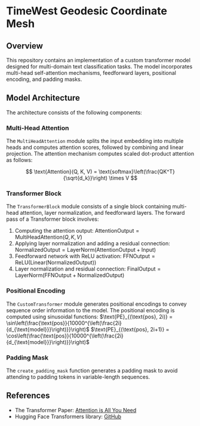 # TimeWest Geodesic Coordinate Mesh

## Overview
This repository contains an implementation of a custom transformer model designed for multi-domain text classification tasks. The model incorporates multi-head self-attention mechanisms, feedforward layers, positional encoding, and padding masks.

## Model Architecture
The architecture consists of the following components:

### Multi-Head Attention
The `MultiHeadAttention` module splits the input embedding into multiple heads and computes attention scores, followed by combining and linear projection. The attention mechanism computes scaled dot-product attention as follows:

$$
\text{Attention}(Q, K, V) = \text{softmax}\left(\frac{QK^T}{\sqrt{d_k}}\right) \times V
$$

### Transformer Block
The `TransformerBlock` module consists of a single block containing multi-head attention, layer normalization, and feedforward layers. The forward pass of a Transformer block involves:
1. Computing the attention output: $`\text{AttentionOutput} = \text{MultiHeadAttention}(Q, K, V)`$
2. Applying layer normalization and adding a residual connection: $`\text{NormalizedOutput} = \text{LayerNorm}(\text{AttentionOutput} + \text{Input})`$
3. Feedforward network with ReLU activation: $`\text{FFNOutput} = \text{ReLU}(\text{Linear}(\text{NormalizedOutput}))`$
4. Layer normalization and residual connection: $`\text{FinalOutput} = \text{LayerNorm}(\text{FFNOutput} + \text{NormalizedOutput})`$

### Positional Encoding
The `CustomTransformer` module generates positional encodings to convey sequence order information to the model. The positional encoding is computed using sinusoidal functions:
$`\text{PE}_{(\text{pos}, 2i)} = \sin\left(\frac{\text{pos}}{10000^{\left(\frac{2i}{d_{\text{model}}}\right)}}\right)`$
$`\text{PE}_{(\text{pos}, 2i+1)} = \cos\left(\frac{\text{pos}}{10000^{\left(\frac{2i}{d_{\text{model}}}\right)}}\right)`$


### Padding Mask
The `create_padding_mask` function generates a padding mask to avoid attending to padding tokens in variable-length sequences.

## References
- The Transformer Paper: [Attention is All You Need](https://arxiv.org/abs/1706.03762)
- Hugging Face Transformers library: [GitHub](https://github.com/huggingface/transformers)
